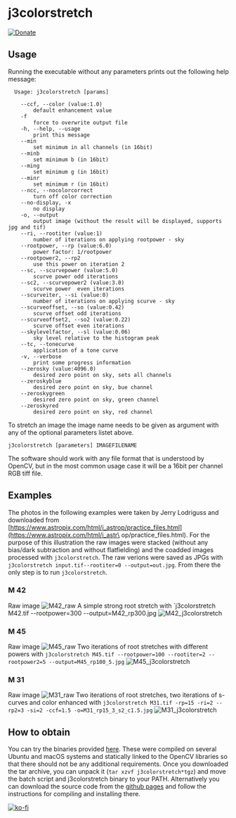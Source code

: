 # j3colorstretch

[![Donate](https://img.shields.io/badge/Donate-PayPal-900000.svg)](https://www.paypal.com/cgi-bin/webscr?cmd=_s-xclick&hosted_button_id=AVHSY5ZEGB482)


## Usage

Running the executable without any parameters prints out the following help message:

```
  Usage: j3colorstretch [params]

	--ccf, --color (value:1.0)
		default enhancement value
	-f
		force to overwrite output file
	-h, --help, --usage
		print this message
	--min
		set minimum in all channels (in 16bit)
	--minb
		set minimum b (in 16bit)
	--ming
		set minimum g (in 16bit)
	--minr
		set minimum r (in 16bit)
	--ncc, --nocolorcorrect
		turn off color correction
	--no-display, -x
		no display
	-o, --output
		output image (without the result will be displayed, supports jpg and tif)
	--ri, --rootiter (value:1)
		number of iterations on applying rootpower - sky
	--rootpower, --rp (value:6.0)
		power factor: 1/rootpower
	--rootpower2, --rp2
		use this power on iteration 2
	--sc, --scurvepower (value:5.0)
		scurve power odd iterations
	--sc2, --scurvepower2 (value:3.0)
		scurve power  even iterations
	--scurveiter, --si (value:0)
		number of iterations on applying scurve - sky
	--scurveoffset, --so (value:0.42)
		scurve offset odd iterations
	--scurveoffset2, --so2 (value:0.22)
		scurve offset even iterations
	--skylevelfactor, --sl (value:0.06)
		sky level relative to the histogram peak
	--tc, --tonecurve
		application of a tone curve
	-v, --verbose
		print some progress information
	--zerosky (value:4096.0)
		desired zero point on sky, sets all channels
	--zeroskyblue
		desired zero point on sky, bue channel
	--zeroskygreen
		desired zero point on sky, green channel
	--zeroskyred
		desired zero point on sky, red channel
```

To stretch an image the image name needs to be given as argument with any of the optional parameters listet above.

```shell
j3colorstretch [parameters] IMAGEFILENAME
```

The software should work with any file format that is understood by OpenCV, but in the most common usage case it will be a 16bit per channel RGB tiff file.

## Examples

The photos in the following examples were taken by Jerry Lodriguss and downloaded from [https://www.astropix.com/html/i_astrop/practice_files.html](https://www.astropix.com/html/i_astr\
op/practice_files.html). For the purpose of this illustration the raw images were stacked (without any bias/dark subtraction and without flatfielding) and the coadded images processed with `j3colorstretch`. The raw verions were saved as JPGs with `j3colorstretch input.tif--rootiter=0 --output=out.jpg`. From there the only step is to run `j3colorstretch`.

### M 42
Raw image
![M42_raw](/images/M42_raw.jpg)
A simple strong root stretch with
`j3colorstretch M42.tif --rootpower=300 --output=M42_rp300.jpg
![M42_j3colorstretch](/images/M42_rp300.jpg)                                                                                             


### M 45
Raw image
![M45_raw](/images/M45_raw.jpg)
Two iterations of root stretches with different powers with `j3colorstretch M45.tif --rootpower=100 --rootiter=2 --rootpower2=5 --output=M45_rp100_5.jpg`
![M45_j3colorstretch](/images/M45_rp100_5.jpg)                                                             

### M 31
Raw image
![M31_raw](/images/M31_raw.jpg)
Two iterations of root stretches, two iterations of s-curves and color enhanced with `j3colorstretch M31.tif -rp=15 -ri=2 --rp2=3 -si=2 -ccf=1.5 -o=M31_rp15_3_s2_c1.5.jpg`
![M31_j3colorstretch](/images/M31_rp15_3_s2_c1.5.jpg)

## How to obtain
You can try the binaries provided [here](https://github.com/joxda/j3colorstretch/releases/).
These were compiled on several Ubuntu and macOS systems and statically linked to the OpenCV libraries so that there should not be any additional requirements. Once you downloaded the tar archive, you can unpack it (`tar xzvf j3colorstretch*tgz`) and move the batch script and j3colorstretch binary to your PATH. Alternatively you can download the source code from the [github pages](https://github.com/joxda/j3colorstretch) and follow the instructions for compiling and installing there.


[![ko-fi](https://www.ko-fi.com/img/githubbutton_sm.svg)](https://ko-fi.com/H2H5250BJ)
